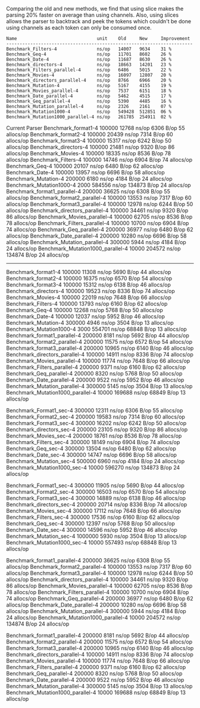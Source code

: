 Comparing the old and new methods, we find that using slice makes the parsing 20% faster on 
average than using channels. Also, using slices allows the parser to backtrack and peek the 
tokens which couldn't be done using channels as each token can only be consumed once.

```
Name                              unit    Old     New     Improvement
----------------------------------------------------------------------
Benchmark_Filters-4               ns/op   14007   9634    31 %
Benchmark_Geq-4                   ns/op   11701   8602    26 %
Benchmark_Date-4                  ns/op   11687   8630    26 %
Benchmark_directors-4             ns/op   18663   14201   23 %
Benchmark_Filters_parallel-4      ns/op   6486    5015    22 %
Benchmark_Movies-4                ns/op   16097   12807   20 %
Benchmark_directors_parallel-4    ns/op   8766    6966    20 %
Benchmark_Mutation-4              ns/op   5167    4155    19 %
Benchmark_Movies_parallel-4       ns/op   7537    6151    18 %
Benchmark_Date_parallel-4         ns/op   5462    4515    17 %
Benchmark_Geq_parallel-4          ns/op   5390    4485    16 %
Benchmark_Mutation_parallel-4     ns/op   2326    2161    07 %
Benchmark_Mutation1000-4          ns/op   549428  512851  06 %
Benchmark_Mutation1000_parallel-4 ns/op   261785  254911  02 %
```

Current Parser
Benchmark_format1-4                       100000             12768 ns/op            6306 B/op         55 allocs/op
Benchmark_format2-4                       100000             20439 ns/op            7314 B/op         60 allocs/op
Benchmark_format3-4                       100000             15317 ns/op            6242 B/op         50 allocs/op
Benchmark_directors-4                     100000             21481 ns/op            9320 B/op         86 allocs/op
Benchmark_Movies-4                        100000             18335 ns/op            8536 B/op         78 allocs/op
Benchmark_Filters-4                       100000             14746 ns/op            6904 B/op         74 allocs/op
Benchmark_Geq-4                           100000             20107 ns/op            6480 B/op         62 allocs/op
Benchmark_Date-4                          100000             13957 ns/op            6696 B/op         58 allocs/op
Benchmark_Mutation-4                      200000              6180 ns/op            4184 B/op         24 allocs/op
Benchmark_Mutation1000-4                    2000            584556 ns/op          134873 B/op         24 allocs/op
Benchmark_format1_parallel-4              200000             36625 ns/op            6308 B/op         55 allocs/op
Benchmark_format2_parallel-4              100000             13553 ns/op            7317 B/op         60 allocs/op
Benchmark_format3_parallel-4              100000             12978 ns/op            6244 B/op         50 allocs/op
Benchmark_directors_parallel-4            100000             34461 ns/op            9320 B/op         86 allocs/op
Benchmark_Movies_parallel-4               100000             62705 ns/op            8536 B/op         78 allocs/op
Benchmark_Filters_parallel-4              100000             10700 ns/op            6904 B/op         74 allocs/op
Benchmark_Geq_parallel-4                  200000             36977 ns/op            6480 B/op         62 allocs/op
Benchmark_Date_parallel-4                 200000             10280 ns/op            6696 B/op         58 allocs/op
Benchmark_Mutation_parallel-4             300000              5944 ns/op            4184 B/op         24 allocs/op
Benchmark_Mutation1000_parallel-4          10000            204572 ns/op          134874 B/op         24 allocs/op

-------
Benchmark_format1-4                       100000             11308 ns/op            5690 B/op         44 allocs/op
Benchmark_format2-4                       100000             16375 ns/op            6570 B/op         54 allocs/op
Benchmark_format3-4                       100000             15312 ns/op            6138 B/op         46 allocs/op
Benchmark_directors-4                     100000             19523 ns/op            8336 B/op         74 allocs/op
Benchmark_Movies-4                        100000             22019 ns/op            7648 B/op         66 allocs/op
Benchmark_Filters-4                       100000             13793 ns/op            6160 B/op         62 allocs/op
Benchmark_Geq-4                           100000             12268 ns/op            5768 B/op         50 allocs/op
Benchmark_Date-4                          100000             12037 ns/op            5952 B/op         46 allocs/op
Benchmark_Mutation-4                      300000              4946 ns/op            3504 B/op         13 allocs/op
Benchmark_Mutation1000-4                    3000            554701 ns/op           68848 B/op         13 allocs/op
Benchmark_format1_parallel-4              200000              8181 ns/op            5692 B/op         44 allocs/op
Benchmark_format2_parallel-4              200000             11575 ns/op            6572 B/op         54 allocs/op
Benchmark_format3_parallel-4              200000             10965 ns/op            6140 B/op         46 allocs/op
Benchmark_directors_parallel-4            100000             14911 ns/op            8336 B/op         74 allocs/op
Benchmark_Movies_parallel-4               100000             11774 ns/op            7648 B/op         66 allocs/op
Benchmark_Filters_parallel-4              200000              9371 ns/op            6160 B/op         62 allocs/op
Benchmark_Geq_parallel-4                  200000              8320 ns/op            5768 B/op         50 allocs/op
Benchmark_Date_parallel-4                 200000              9522 ns/op            5952 B/op         46 allocs/op
Benchmark_Mutation_parallel-4             300000              5145 ns/op            3504 B/op         13 allocs/op
Benchmark_Mutation1000_parallel-4          10000            169688 ns/op           68849 B/op         13 allocs/op


Benchmark_Format1_sec-4           300000             12311 ns/op            6306 B/op         55 allocs/op
Benchmark_Format2_sec-4           200000             19583 ns/op            7314 B/op         60 allocs/op
Benchmark_Format3_sec-4           300000             16202 ns/op            6242 B/op         50 allocs/op
Benchmark_directors_sec-4         200000             23105 ns/op            9320 B/op         86 allocs/op
Benchmark_Movies_sec-4            200000             18761 ns/op            8536 B/op         78 allocs/op
Benchmark_Filters_sec-4           300000             18149 ns/op            6904 B/op         74 allocs/op
Benchmark_Geq_sec-4               300000             13504 ns/op            6480 B/op         62 allocs/op
Benchmark_Date_sec-4              300000             14747 ns/op            6696 B/op         58 allocs/op
Benchmark_Mutation_sec-4          500000              6960 ns/op            4184 B/op         24 allocs/op
Benchmark_Mutation1000_sec-4       10000            596270 ns/op          134873 B/op         24 allocs/op

Benchmark_Format1_sec-4           300000             11905 ns/op            5690 B/op         44 allocs/op
Benchmark_Format2_sec-4           300000             16503 ns/op            6570 B/op         54 allocs/op
Benchmark_Format3_sec-4           300000             14889 ns/op            6138 B/op         46 allocs/op
Benchmark_directors_sec-4         200000             20714 ns/op            8336 B/op         74 allocs/op
Benchmark_Movies_sec-4            300000             17112 ns/op            7648 B/op         66 allocs/op
Benchmark_Filters_sec-4           300000             17536 ns/op            6160 B/op         62 allocs/op
Benchmark_Geq_sec-4               300000             12397 ns/op            5768 B/op         50 allocs/op
Benchmark_Date_sec-4              300000             14596 ns/op            5952 B/op         46 allocs/op
Benchmark_Mutation_sec-4         1000000              5930 ns/op            3504 B/op         13 allocs/op
Benchmark_Mutation1000_sec-4       10000            557493 ns/op           68848 B/op         13 allocs/op

Benchmark_format1_parallel-4              200000             36625 ns/op            6308 B/op         55 allocs/op
Benchmark_format2_parallel-4              100000             13553 ns/op            7317 B/op         60 allocs/op
Benchmark_format3_parallel-4              100000             12978 ns/op            6244 B/op         50 allocs/op
Benchmark_directors_parallel-4            100000             34461 ns/op            9320 B/op         86 allocs/op
Benchmark_Movies_parallel-4               100000             62705 ns/op            8536 B/op         78 allocs/op
Benchmark_Filters_parallel-4              100000             10700 ns/op            6904 B/op         74 allocs/op
Benchmark_Geq_parallel-4                  200000             36977 ns/op            6480 B/op         62 allocs/op
Benchmark_Date_parallel-4                 200000             10280 ns/op            6696 B/op         58 allocs/op
Benchmark_Mutation_parallel-4             300000              5944 ns/op            4184 B/op         24 allocs/op
Benchmark_Mutation1000_parallel-4          10000            204572 ns/op          134874 B/op         24 allocs/op

Benchmark_format1_parallel-4              200000              8181 ns/op            5692 B/op         44 allocs/op
Benchmark_format2_parallel-4              200000             11575 ns/op            6572 B/op         54 allocs/op
Benchmark_format3_parallel-4              200000             10965 ns/op            6140 B/op         46 allocs/op
Benchmark_directors_parallel-4            100000             14911 ns/op            8336 B/op         74 allocs/op
Benchmark_Movies_parallel-4               100000             11774 ns/op            7648 B/op         66 allocs/op
Benchmark_Filters_parallel-4              200000              9371 ns/op            6160 B/op         62 allocs/op
Benchmark_Geq_parallel-4                  200000              8320 ns/op            5768 B/op         50 allocs/op
Benchmark_Date_parallel-4                 200000              9522 ns/op            5952 B/op         46 allocs/op
Benchmark_Mutation_parallel-4             300000              5145 ns/op            3504 B/op         13 allocs/op
Benchmark_Mutation1000_parallel-4          10000            169688 ns/op           68849 B/op         13 allocs/op

